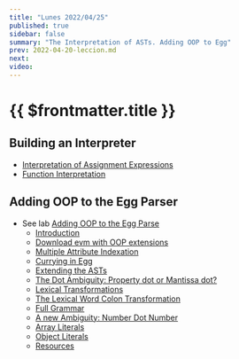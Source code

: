 ```yaml
---
title: "Lunes 2022/04/25"
published: true
sidebar: false
summary: "The Interpretation of ASTs. Adding OOP to Egg"
prev: 2022-04-20-leccion.md
next:
video:
---
```


# {{ $frontmatter.title }}

## Building an Interpreter

- [Interpretation of Assignment Expressions](/temas/interpretation/assignment-interpretation.html#l-values-and-r-values)
- [Function Interpretation](/temas/interpretation/function-interpretation.html)

## Adding OOP to the Egg Parser

* See lab [Adding OOP to the Egg Parse](/practicas/egg-oop-parser.html) 
  *   [Introduction](/practicas/egg-oop-parser.html#introduction)
  *   [Download evm with OOP extensions](/practicas/egg-oop-parser.html#download-evm-with-oop-extensions)
  *   [Multiple Attribute Indexation](/practicas/egg-oop-parser.html#multiple-attribute-indexation)
  *   [Currying in Egg](/practicas/egg-oop-parser.html#currying-in-egg)
  *   [Extending the ASTs](/practicas/egg-oop-parser.html#extending-the-asts)
  *   [The Dot Ambiguity: Property dot or Mantissa dot?](/practicas/egg-oop-parser.html#the-dot-ambiguity-property-dot-or-mantissa-dot)
  *   [Lexical Transformations](/practicas/egg-oop-parser.html#lexical-transformations)
  *   [The Lexical Word Colon Transformation](/practicas/egg-oop-parser.html#the-lexical-word-colon-transformation)
  *   [Full Grammar](/practicas/egg-oop-parser.html#full-grammar)
  *   [A new Ambiguity: Number Dot Number](/practicas/egg-oop-parser.html#a-new-ambiguity-number-dot-number)
  *   [Array Literals](/practicas/egg-oop-parser.html#array-literals)
  *   [Object Literals](/practicas/egg-oop-parser.html#object-literals)
  *   [Resources](/practicas/egg-oop-parser.html#resources)


<!--
## Video

<youtube></youtube>
-->
